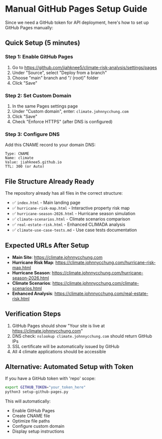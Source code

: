 # Manual GitHub Pages Setup Guide

Since we need a GitHub token for API deployment, here's how to set up GitHub Pages manually:

## Quick Setup (5 minutes)

### Step 1: Enable GitHub Pages
1. Go to https://github.com/jiahknee5/climate-risk-analysis/settings/pages
2. Under "Source", select "Deploy from a branch"
3. Choose "main" branch and "/ (root)" folder
4. Click "Save"

### Step 2: Set Custom Domain
1. In the same Pages settings page
2. Under "Custom domain", enter: `climate.johnnycchung.com`
3. Click "Save" 
4. Check "Enforce HTTPS" (after DNS is configured)

### Step 3: Configure DNS
Add this CNAME record to your domain DNS:
```
Type: CNAME
Name: climate
Value: jiahknee5.github.io
TTL: 300 (or Auto)
```

## File Structure Already Ready
The repository already has all files in the correct structure:
- ✅ `index.html` - Main landing page
- ✅ `hurricane-risk-map.html` - Interactive property risk map
- ✅ `hurricane-season-2026.html` - Hurricane season simulation  
- ✅ `climate-scenarios.html` - Climate scenarios comparison
- ✅ `real-estate-risk.html` - Enhanced CLIMADA analysis
- ✅ `climate-use-case-tests.md` - Use case tests documentation

## Expected URLs After Setup
- **Main Site**: https://climate.johnnycchung.com
- **Hurricane Risk Map**: https://climate.johnnycchung.com/hurricane-risk-map.html
- **Hurricane Season**: https://climate.johnnycchung.com/hurricane-season-2026.html
- **Climate Scenarios**: https://climate.johnnycchung.com/climate-scenarios.html
- **Enhanced Analysis**: https://climate.johnnycchung.com/real-estate-risk.html

## Verification Steps
1. GitHub Pages should show "Your site is live at https://climate.johnnycchung.com"
2. DNS check: `nslookup climate.johnnycchung.com` should return GitHub IPs
3. SSL certificate will be automatically issued by GitHub
4. All 4 climate applications should be accessible

## Alternative: Automated Setup with Token
If you have a GitHub token with 'repo' scope:
```bash
export GITHUB_TOKEN="your_token_here"
python3 setup-github-pages.py
```

This will automatically:
- Enable GitHub Pages
- Create CNAME file
- Optimize file paths
- Configure custom domain
- Display setup instructions